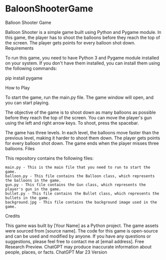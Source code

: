 # BaloonShooterGame
Balloon Shooter Game

Balloon Shooter is a simple game built using Python and Pygame module. In this game, the player has to shoot the balloons before they reach the top of the screen. The player gets points for every balloon shot down.
Requirements

To run this game, you need to have Python 3 and Pygame module installed on your system. If you don't have them installed, you can install them using the following commands:

pip install pygame

How to Play

To start the game, run the main.py file. The game window will open, and you can start playing.

The objective of the game is to shoot down as many balloons as possible before they reach the top of the screen. You can move the player's gun using the left and right arrow keys. To shoot, press the spacebar.

The game has three levels. In each level, the balloons move faster than the previous level, making it harder to shoot them down. The player gets points for every balloon shot down. The game ends when the player misses three balloons.
Files

This repository contains the following files:

    main.py - This is the main file that you need to run to start the game.
    balloon.py - This file contains the Balloon class, which represents the balloons in the game.
    gun.py - This file contains the Gun class, which represents the player's gun in the game.
    bullet.py - This file contains the Bullet class, which represents the bullets in the game.
    background.jpg - This file contains the background image used in the game.

Credits

This game was built by [Your Name] as a Python project. The game assets were sourced from [source name]. The code for this game is open-source and can be used and modified by anyone. If you have any questions or suggestions, please feel free to contact me at [email address].
Free Research Preview. ChatGPT may produce inaccurate information about people, places, or facts. ChatGPT Mar 23 Version
